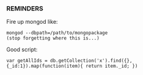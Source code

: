 ### REMINDERS
   Fire up mongod like:
   ```
   mongod --dbpath=/path/to/mongopackage
   (stop forgetting where this is...)
   ```

   Good script:
   ```
   var getAllIds = db.getCollection('x').find({}, {_id:1}).map(function(item){ return item._id; })
   ```